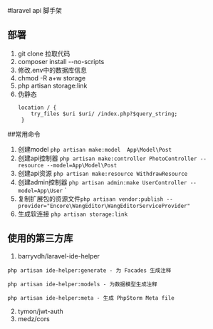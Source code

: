 #laravel api 脚手架

## 部署

1. git clone 拉取代码    
2. composer install --no-scripts
4. 修改.env中的数据库信息
5. chmod -R a+w storage
6. php artisan storage:link
7. 伪静态
    ```
    location / {
        try_files $uri $uri/ /index.php?$query_string;
     }    
    ```

##常用命令
1. 创建model `php artisan make:model 
           App\Model\Post
           ` 
2. 创建api控制器 `php artisan make:controller PhotoController --resource --model=App\Model\Post`
3. 创建api资源 `php artisan make:resource WithdrawResource`
3. 创建admin控制器   `php artisan admin:make UserController --model=App\User`
`  
4. 复制扩展包的资源文件`php artisan vendor:publish --provider="Encore\WangEditor\WangEditorServiceProvider"
`
5. 生成软连接 `php artisan storage:link`
## 使用的第三方库
1. barryvdh/laravel-ide-helper 
```
php artisan ide-helper:generate - 为 Facades 生成注释

php artisan ide-helper:models - 为数据模型生成注释

php artisan ide-helper:meta - 生成 PhpStorm Meta file

```
2. tymon/jwt-auth
3. medz/cors







            
